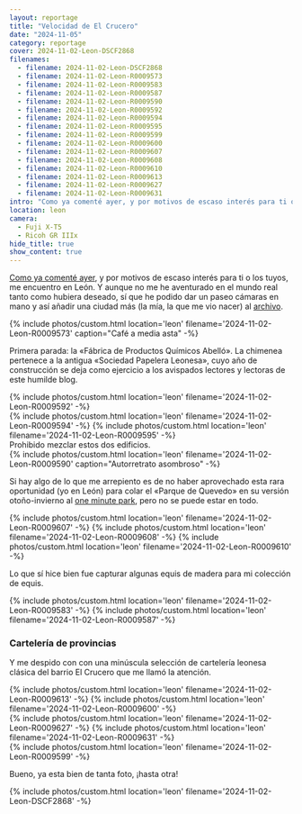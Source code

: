 ```yaml
---
layout: reportage
title: "Velocidad de El Crucero"
date: "2024-11-05"
category: reportage
cover: 2024-11-02-Leon-DSCF2868
filenames:
  - filename: 2024-11-02-Leon-DSCF2868
  - filename: 2024-11-02-Leon-R0009573
  - filename: 2024-11-02-Leon-R0009583
  - filename: 2024-11-02-Leon-R0009587
  - filename: 2024-11-02-Leon-R0009590
  - filename: 2024-11-02-Leon-R0009592
  - filename: 2024-11-02-Leon-R0009594
  - filename: 2024-11-02-Leon-R0009595
  - filename: 2024-11-02-Leon-R0009599
  - filename: 2024-11-02-Leon-R0009600
  - filename: 2024-11-02-Leon-R0009607
  - filename: 2024-11-02-Leon-R0009608
  - filename: 2024-11-02-Leon-R0009610
  - filename: 2024-11-02-Leon-R0009613
  - filename: 2024-11-02-Leon-R0009627
  - filename: 2024-11-02-Leon-R0009631
intro: "Como ya comenté ayer, y por motivos de escaso interés para ti o los tuyos, me encuentro en León. Y aunque no me he aventurado en el mundo real tanto como hubiera deseado, sí que he podido dar un paseo cámaras en mano y así añadir una ciudad más (la mía, la que me vio nacer) al archivo."
location: leon
camera:
  - Fuji X-T5
  - Ricoh GR IIIx
hide_title: true
show_content: true
---
```


[Como ya comenté ayer](/2024/11/04/misterioso-y-festivo), y por motivos de
escaso interés para ti o los tuyos, me encuentro en León. Y aunque no me he
aventurado en el mundo real tanto como hubiera deseado, sí que he podido dar un paseo
cámaras en mano y así añadir una ciudad más (la mía, la que me vio nacer) al [archivo](/photos/archive).

<div class="g">
    {% include photos/custom.html location='leon' filename='2024-11-02-Leon-R0009573' caption="Café a media asta" -%}
</div>

<p>Primera parada: la «Fábrica de Productos Químicos Abelló». La chimenea
    pertenece a la antigua «Sociedad Papelera Leonesa», cuyo año de construcción
    se deja como ejercicio a los avispados lectores y lectoras de este humilde blog.</p>

<div class="g">
    {% include photos/custom.html location='leon' filename='2024-11-02-Leon-R0009592' -%}
</div>

<div class="g with-caption">
    <div class="h">
        {% include photos/custom.html location='leon' filename='2024-11-02-Leon-R0009594' -%}
        {% include photos/custom.html location='leon' filename='2024-11-02-Leon-R0009595' -%}
    </div>
<figcaption>Prohibido mezclar estos dos edificios.</figcaption>
</div>

<div class="g">
    {% include photos/custom.html location='leon' filename='2024-11-02-Leon-R0009590' caption="Autorretrato asombroso" -%}
</div>

<p>Si hay algo de lo que me arrepiento es de no haber aprovechado esta rara oportunidad (yo en León) para colar el «Parque
    de Quevedo» en su versión otoño-invierno al <a href="https://oneminutepark.tv">one
        minute park</a>, pero no se puede estar en todo.</p>

<div class="g">
    {% include photos/custom.html location='leon' filename='2024-11-02-Leon-R0009607' -%}
    {% include photos/custom.html location='leon' filename='2024-11-02-Leon-R0009608' -%}
    {% include photos/custom.html location='leon' filename='2024-11-02-Leon-R0009610' -%}
</div>

<p>Lo que sí hice bien fue capturar algunas equis de madera para mi colección de equis.</p>

<div class="g">
    {% include photos/custom.html location='leon' filename='2024-11-02-Leon-R0009583' -%}
    {% include photos/custom.html location='leon' filename='2024-11-02-Leon-R0009587' -%}
</div>

<div class="g has-margin-top">
    <h3>Cartelería de provincias</h3>
<p>Y me despido con con una minúscula selección de cartelería leonesa clásica
    del barrio El Crucero que me llamó la atención.</p>
</div>

<div class="g">
    {% include photos/custom.html location='leon' filename='2024-11-02-Leon-R0009613' -%}
    {% include photos/custom.html location='leon' filename='2024-11-02-Leon-R0009600' -%}
    <div class="h">
        {% include photos/custom.html location='leon' filename='2024-11-02-Leon-R0009627' -%}
        {% include photos/custom.html location='leon' filename='2024-11-02-Leon-R0009631' -%}
    </div>
    {% include photos/custom.html location='leon' filename='2024-11-02-Leon-R0009599' -%}
</div>

<div class="g has-margin-top">
<p>Bueno, ya esta bien de tanta foto, ¡hasta otra!</p>
</div>

<div class="g">
    {% include photos/custom.html location='leon' filename='2024-11-02-Leon-DSCF2868' -%}
</div>
